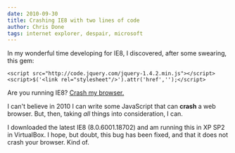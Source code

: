 ```yaml
---
date: 2010-09-30
title: Crashing IE8 with two lines of code
author: Chris Done
tags: internet explorer, despair, microsoft
---
```


In my wonderful time developing for IE8, I discovered, after some
swearing, this gem:

    <script src="http://code.jquery.com/jquery-1.4.2.min.js"></script>
    <script>$('<link rel="stylesheet"/>').attr('href','');</script>

Are you running IE8? [Crash my browser.](http://chrisdone.com/code/ie8-crash.html)

I can't believe in 2010 I can write some JavaScript that can **crash** a
web browser. But, then, taking *all* things into consideration, I can.

I downloaded the latest IE8 (8.0.6001.18702) and am running this
in XP SP2 in VirtualBox. I hope, but doubt, this bug has been
fixed, and that it does not crash your browser. Kind of.
